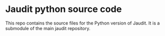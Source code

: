 
# Jaudit python source code

This repo contains the source files for the Python version of Jaudit.
It is a submodule of the main jaudit repository.

